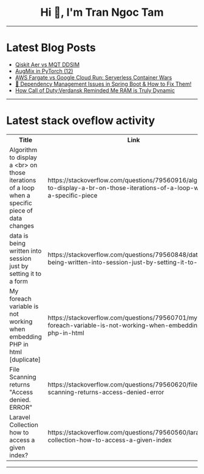 <h1 align="center">Hi 👋, I'm Tran Ngoc Tam</h1>

---

# Latest Blog Posts 
<!-- BLOG-POST-LIST:START -->
- [Qiskit Aer vs MQT DDSIM](https://dev.to/ksk0629/qiskit-aer-vs-mqt-ddsim-3k50)
- [AugMix in PyTorch &lpar;12&rpar;](https://dev.to/hyperkai/augmix-in-pytorch-12-515e)
- [AWS Fargate vs Google Cloud Run: Serverless Container Wars](https://dev.to/yash_sonawane25/aws-fargate-vs-google-cloud-run-serverless-container-wars-585p)
- [🚀 Dependency Management Issues in Spring Boot &amp; How to Fix Them!](https://dev.to/codereacher_20b8a/dependency-management-issues-in-spring-boot-how-to-fix-them-333i)
- [How Call of Duty:Verdansk Reminded Me RAM is Truly Dynamic](https://dev.to/harishankarr7/how-call-of-dutyverdansk-reminded-me-ram-is-truly-dynamic-4en6)
<!-- BLOG-POST-LIST:END -->

---

# Latest stack oveflow activity
<table>
  <tr><th>Title</th><th>Link</th></tr>
  <!-- STACKOVERFLOW:START --><tr><td>Algorithm to display a &lt;br&gt; on those iterations of a loop when a specific piece of data changes</td><td>https://stackoverflow.com/questions/79560916/algorithm-to-display-a-br-on-those-iterations-of-a-loop-when-a-specific-piece</td></tr><tr><td>data is being written into session just by setting it to a form</td><td>https://stackoverflow.com/questions/79560848/data-is-being-written-into-session-just-by-setting-it-to-a-form</td></tr><tr><td>My foreach variable is not working when embedding PHP in html [duplicate]</td><td>https://stackoverflow.com/questions/79560701/my-foreach-variable-is-not-working-when-embedding-php-in-html</td></tr><tr><td>File Scanning returns &quot;Access denied. ERROR&quot;</td><td>https://stackoverflow.com/questions/79560620/file-scanning-returns-access-denied-error</td></tr><tr><td>Laravel Collection how to access a given index?</td><td>https://stackoverflow.com/questions/79560560/laravel-collection-how-to-access-a-given-index</td></tr><!-- STACKOVERFLOW:END -->
</table>

---


